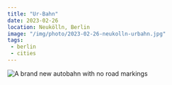 ```yaml
---
title: "Ur-Bahn"
date: 2023-02-26
location: Neukölln, Berlin
image: "/img/photo/2023-02-26-neukolln-urbahn.jpg"
tags:
 - berlin
 - cities
---
```


![A brand new autobahn with no road markings](/img/photo/2023-02-26-neukolln-urbahn.jpg)
